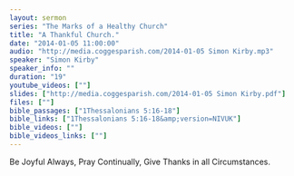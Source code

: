 ```yaml
---
layout: sermon
series: "The Marks of a Healthy Church"
title: "A Thankful Church."
date: "2014-01-05 11:00:00"
audio: "http://media.coggesparish.com/2014-01-05 Simon Kirby.mp3"
speaker: "Simon Kirby"
speaker_info: ""
duration: "19"
youtube_videos: [""]
slides: ["http://media.coggesparish.com/2014-01-05 Simon Kirby.pdf"]
files: [""]
bible_passages: ["1Thessalonians 5:16-18"]
bible_links: ["1Thessalonians 5:16-18&amp;version=NIVUK"]
bible_videos: [""]
bible_videos_links: [""]
---
```


Be Joyful Always, Pray Continually, Give Thanks in all Circumstances.
